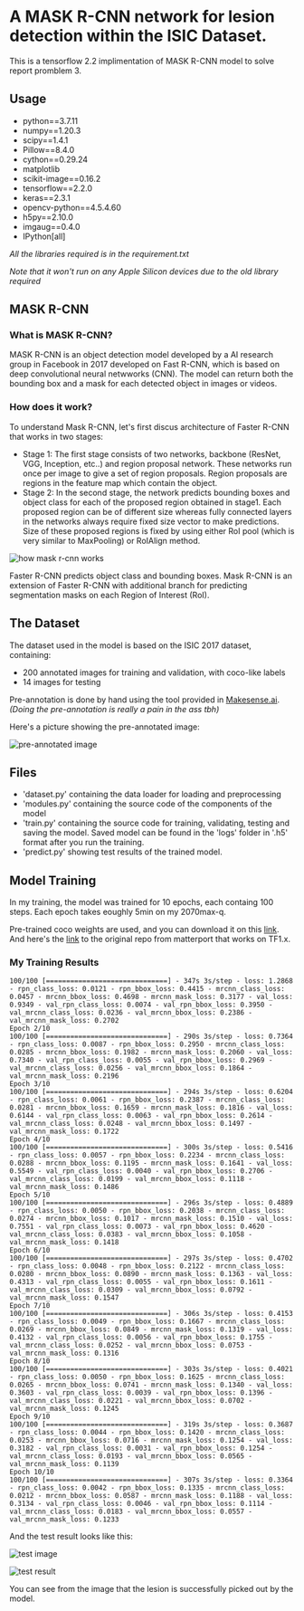 # A MASK R-CNN network for lesion detection within the ISIC Dataset.
This is a tensorflow 2.2 implimentation of MASK R-CNN model to solve report promblem 3.

## Usage
 - python==3.7.11
 - numpy==1.20.3
 - scipy==1.4.1
 - Pillow==8.4.0
 - cython==0.29.24
 - matplotlib
 - scikit-image==0.16.2
 - tensorflow==2.2.0
 - keras==2.3.1
 - opencv-python==4.5.4.60
 - h5py==2.10.0
 - imgaug==0.4.0
 - IPython[all]

*All the libraries required is in the requirement.txt*

*Note that it won't run on any Apple Silicon devices due to the old library required*


## MASK R-CNN 

### What is MASK R-CNN?
MASK R-CNN is an object detection model developed by a AI research group in Facebook in 2017 developed on Fast R-CNN, which is based on deep convolutional neural netwworks (CNN). The model can return both the bounding box and a mask for each detected object in images or videos.

### How does it work?
To understand Mask R-CNN, let's first discus architecture of Faster R-CNN that works in two stages:

 - Stage 1: The first stage consists of two networks, backbone (ResNet, VGG, Inception, etc..) and region proposal network. These networks run once per image to give a set of region proposals. Region proposals are regions in the feature map which contain the object.
 - Stage 2: In the second stage, the network predicts bounding boxes and object class for each of the proposed region obtained in stage1. Each proposed region can be of different size whereas fully connected layers in the networks always require fixed size vector to make predictions. Size of these proposed regions is fixed by using either RoI pool (which is very similar to MaxPooling) or RoIAlign method.

 ![how mask r-cnn works](/s4764115-MASK-RCNN/documentation/how_maskrcnn_works.png)

Faster R-CNN predicts object class and bounding boxes. Mask R-CNN is an extension of Faster R-CNN with additional branch for predicting segmentation masks on each Region of Interest (RoI).


## The Dataset
The dataset used in the model is based on the ISIC 2017 dataset, containing:
 - 200 annotated images for training and validation, with coco-like labels
 - 14 images for testing

Pre-annotation is done by hand using the tool provided in [Makesense.ai](https://www.makesense.ai/).
*(Doing the pre-annotation is really a pain in the ass tbh)*

Here's a picture showing the pre-annotated image:

![pre-annotated image](/s4764115-MASK-RCNN/documentation/Figure_1.png)


## Files
 - 'dataset.py' containing the data loader for loading and preprocessing
 - 'modules.py' containing the source code of the components of the model
 - 'train.py' containing the source code for training, validating, testing and saving the model. Saved model can be found in the 'logs' folder in '.h5' format after you run the training.
 - 'predict.py' showing test results of the trained model.


## Model Training
In my training, the model was trained for 10 epochs, each containg 100 steps.
Each epoch takes eoughly 5min on my 2070max-q.

Pre-trained coco weights are used, and you can download it on this [link](https://github.com/matterport/Mask_RCNN/releases/download/v2.0/mask_rcnn_coco.h5).
And here's the [link](https://github.com/matterport/Mask_RCNN) to the original repo from matterport that works on TF1.x.

### My Training Results
```
100/100 [==============================] - 347s 3s/step - loss: 1.2868 - rpn_class_loss: 0.0121 - rpn_bbox_loss: 0.4415 - mrcnn_class_loss: 0.0457 - mrcnn_bbox_loss: 0.4698 - mrcnn_mask_loss: 0.3177 - val_loss: 0.9349 - val_rpn_class_loss: 0.0074 - val_rpn_bbox_loss: 0.3950 - val_mrcnn_class_loss: 0.0236 - val_mrcnn_bbox_loss: 0.2386 - val_mrcnn_mask_loss: 0.2702
Epoch 2/10
100/100 [==============================] - 290s 3s/step - loss: 0.7364 - rpn_class_loss: 0.0087 - rpn_bbox_loss: 0.2950 - mrcnn_class_loss: 0.0285 - mrcnn_bbox_loss: 0.1982 - mrcnn_mask_loss: 0.2060 - val_loss: 0.7340 - val_rpn_class_loss: 0.0055 - val_rpn_bbox_loss: 0.2969 - val_mrcnn_class_loss: 0.0256 - val_mrcnn_bbox_loss: 0.1864 - val_mrcnn_mask_loss: 0.2196
Epoch 3/10
100/100 [==============================] - 294s 3s/step - loss: 0.6204 - rpn_class_loss: 0.0061 - rpn_bbox_loss: 0.2387 - mrcnn_class_loss: 0.0281 - mrcnn_bbox_loss: 0.1659 - mrcnn_mask_loss: 0.1816 - val_loss: 0.6144 - val_rpn_class_loss: 0.0063 - val_rpn_bbox_loss: 0.2614 - val_mrcnn_class_loss: 0.0248 - val_mrcnn_bbox_loss: 0.1497 - val_mrcnn_mask_loss: 0.1722
Epoch 4/10
100/100 [==============================] - 300s 3s/step - loss: 0.5416 - rpn_class_loss: 0.0057 - rpn_bbox_loss: 0.2234 - mrcnn_class_loss: 0.0288 - mrcnn_bbox_loss: 0.1195 - mrcnn_mask_loss: 0.1641 - val_loss: 0.5549 - val_rpn_class_loss: 0.0040 - val_rpn_bbox_loss: 0.2706 - val_mrcnn_class_loss: 0.0199 - val_mrcnn_bbox_loss: 0.1118 - val_mrcnn_mask_loss: 0.1486
Epoch 5/10
100/100 [==============================] - 296s 3s/step - loss: 0.4889 - rpn_class_loss: 0.0050 - rpn_bbox_loss: 0.2038 - mrcnn_class_loss: 0.0274 - mrcnn_bbox_loss: 0.1017 - mrcnn_mask_loss: 0.1510 - val_loss: 0.7551 - val_rpn_class_loss: 0.0073 - val_rpn_bbox_loss: 0.4620 - val_mrcnn_class_loss: 0.0383 - val_mrcnn_bbox_loss: 0.1058 - val_mrcnn_mask_loss: 0.1418
Epoch 6/10
100/100 [==============================] - 297s 3s/step - loss: 0.4702 - rpn_class_loss: 0.0048 - rpn_bbox_loss: 0.2122 - mrcnn_class_loss: 0.0280 - mrcnn_bbox_loss: 0.0890 - mrcnn_mask_loss: 0.1363 - val_loss: 0.4313 - val_rpn_class_loss: 0.0055 - val_rpn_bbox_loss: 0.1611 - val_mrcnn_class_loss: 0.0309 - val_mrcnn_bbox_loss: 0.0792 - val_mrcnn_mask_loss: 0.1547
Epoch 7/10
100/100 [==============================] - 306s 3s/step - loss: 0.4153 - rpn_class_loss: 0.0049 - rpn_bbox_loss: 0.1667 - mrcnn_class_loss: 0.0269 - mrcnn_bbox_loss: 0.0849 - mrcnn_mask_loss: 0.1319 - val_loss: 0.4132 - val_rpn_class_loss: 0.0056 - val_rpn_bbox_loss: 0.1755 - val_mrcnn_class_loss: 0.0252 - val_mrcnn_bbox_loss: 0.0753 - val_mrcnn_mask_loss: 0.1316
Epoch 8/10
100/100 [==============================] - 303s 3s/step - loss: 0.4021 - rpn_class_loss: 0.0050 - rpn_bbox_loss: 0.1625 - mrcnn_class_loss: 0.0265 - mrcnn_bbox_loss: 0.0741 - mrcnn_mask_loss: 0.1340 - val_loss: 0.3603 - val_rpn_class_loss: 0.0039 - val_rpn_bbox_loss: 0.1396 - val_mrcnn_class_loss: 0.0221 - val_mrcnn_bbox_loss: 0.0702 - val_mrcnn_mask_loss: 0.1245
Epoch 9/10
100/100 [==============================] - 319s 3s/step - loss: 0.3687 - rpn_class_loss: 0.0044 - rpn_bbox_loss: 0.1420 - mrcnn_class_loss: 0.0253 - mrcnn_bbox_loss: 0.0716 - mrcnn_mask_loss: 0.1254 - val_loss: 0.3182 - val_rpn_class_loss: 0.0031 - val_rpn_bbox_loss: 0.1254 - val_mrcnn_class_loss: 0.0193 - val_mrcnn_bbox_loss: 0.0565 - val_mrcnn_mask_loss: 0.1139
Epoch 10/10
100/100 [==============================] - 307s 3s/step - loss: 0.3364 - rpn_class_loss: 0.0042 - rpn_bbox_loss: 0.1335 - mrcnn_class_loss: 0.0212 - mrcnn_bbox_loss: 0.0587 - mrcnn_mask_loss: 0.1188 - val_loss: 0.3134 - val_rpn_class_loss: 0.0046 - val_rpn_bbox_loss: 0.1114 - val_mrcnn_class_loss: 0.0183 - val_mrcnn_bbox_loss: 0.0557 - val_mrcnn_mask_loss: 0.1233
```

And the test result looks like this:

![test image](/s4764115-MASK-RCNN/documentation/output1.png)

![test result](/s4764115-MASK-RCNN/documentation/output.png)

You can see from the image that the lesion is successfully picked out by the model.